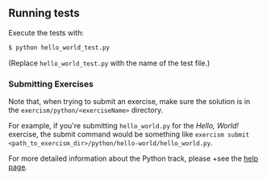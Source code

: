 ## Running tests

Execute the tests with:

```bash
$ python hello_world_test.py
```

(Replace `hello_world_test.py` with the name of the test file.)


### Submitting Exercises

Note that, when trying to submit an exercise, make sure the solution is in the `exercism/python/<exerciseName>` directory.

For example, if you're submitting `hello_world.py` for the *Hello, World!* exercise, the submit command would be something like `exercism submit <path_to_exercism_dir>/python/hello-world/hello_world.py`.


For more detailed information about the Python track, please
+see the [help page](http://help.exercism.io/getting-started-with-python.html).
